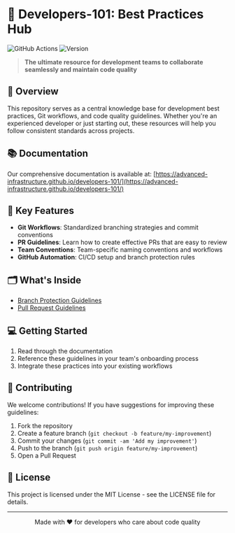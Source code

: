 # 🚀 Developers-101: Best Practices Hub

![GitHub Actions](https://img.shields.io/github/actions/workflow/status/Advanced-Infrastructure/developers-101/github-pages.yml?label=docs&style=flat-square)
![Version](https://img.shields.io/badge/version-1.0.0-blue?style=flat-square)

> **The ultimate resource for development teams to collaborate seamlessly and maintain code quality**

## 🌟 Overview

This repository serves as a central knowledge base for development best practices, Git workflows, and code quality guidelines. Whether you're an experienced developer or just starting out, these resources will help you follow consistent standards across projects.

## 📚 Documentation

Our comprehensive documentation is available at:
[https://advanced-infrastructure.github.io/developers-101/](https://advanced-infrastructure.github.io/developers-101/)

## 🧩 Key Features

- **Git Workflows**: Standardized branching strategies and commit conventions
- **PR Guidelines**: Learn how to create effective PRs that are easy to review
- **Team Conventions**: Team-specific naming conventions and workflows
- **GitHub Automation**: CI/CD setup and branch protection rules

## 🗂️ What's Inside

- [Branch Protection Guidelines](./branch_protection.md)
- [Pull Request Guidelines](./pr_guideline.md)

## 💻 Getting Started

1. Read through the documentation
2. Reference these guidelines in your team's onboarding process
3. Integrate these practices into your existing workflows

## 🤝 Contributing

We welcome contributions! If you have suggestions for improving these guidelines:

1. Fork the repository
2. Create a feature branch (`git checkout -b feature/my-improvement`)
3. Commit your changes (`git commit -am 'Add my improvement'`)
4. Push to the branch (`git push origin feature/my-improvement`)
5. Open a Pull Request

## 📜 License

This project is licensed under the MIT License - see the LICENSE file for details.

---

<p align="center">Made with ❤️ for developers who care about code quality</p>